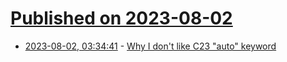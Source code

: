 # [Published on 2023-08-02](index.md)

* [2023-08-02, 03:34:41](https://lobste.rs/s/rxvxop/why_i_don_t_like_c23_auto_keyword) - [Why I don't like C23 \"auto\" keyword](https://gcher.com/posts/2023-06-18-c-auto/)
